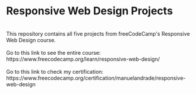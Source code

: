 # Responsive Web Design Projects
<br>
This repository contains all five projects from freeCodeCamp's Responsive Web Design course.<br><br>
Go to this link to see the entire course: https://www.freecodecamp.org/learn/responsive-web-design/<br><br>
Go to this link to check my certification: https://www.freecodecamp.org/certification/manuelandrade/responsive-web-design<br>

